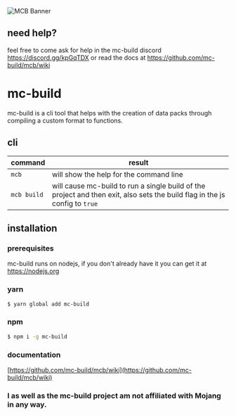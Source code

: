 <img src="https://raw.githubusercontent.com/IanSSenne/mcbuild/master/assets/MCB%20Title%20B.png" alt="MCB Banner"/>

## need help?

feel free to come ask for help in the mc-build discord https://discord.gg/kpGqTDX or read the docs at https://github.com/mc-build/mcb/wiki

# mc-build

mc-build is a cli tool that helps with the creation of data packs through compiling a custom format to functions.

## cli

| command     | result                                                                                                                      |
| ----------- | --------------------------------------------------------------------------------------------------------------------------- |
| `mcb`       | will show the help for the command line                                                                                     |
| `mcb build` | will cause mc-build to run a single build of the project and then exit, also sets the build flag in the js config to `true` |

## installation

### prerequisites

mc-build runs on nodejs, if you don't already have it you can get it at https://nodejs.org

### yarn

```bash
$ yarn global add mc-build
```

### npm

```bash
$ npm i -g mc-build
```

### documentation

[https://github.com/mc-build/mcb/wiki](https://github.com/mc-build/mcb/wiki)

### I as well as the mc-build project am not affiliated with Mojang in any way.
